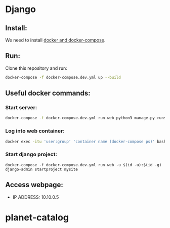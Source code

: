 # Django

## Install:

We need to install [docker and docker-compose](https://docs.docker.com/compose/install/).

## Run:

Clone this repository and run:

```sh
docker-compose -f docker-compose.dev.yml up --build 
```

## Useful docker commands:

### Start server:
```sh
docker-compose -f docker-compose.dev.yml run web python3 manage.py runserver 0.0.0.0:80
```

### Log into web container:
```sh
docker exec -itu 'user:group' 'container name (docker-compose ps)' bash
```

### Start django project:
```
docker-compose -f docker-compose.dev.yml run web -u $(id -u):$(id -g) django-admin startproject mysite
```

## Access webpage:

- IP ADDRESS: 10.10.0.5
# planet-catalog
